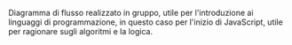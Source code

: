Diagramma di flusso realizzato in gruppo, utile per l'introduzione ai linguaggi di programmazione, in questo caso per l'inizio di JavaScript, utile per ragionare sugli algoritmi e la logica.

